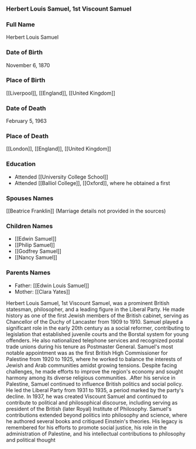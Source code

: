 ### Herbert Louis Samuel, 1st Viscount Samuel

### Full Name

Herbert Louis Samuel

### Date of Birth

November 6, 1870

### Place of Birth

[[Liverpool]], [[England]], [[United Kingdom]]

### Date of Death

February 5, 1963

### Place of Death

[[London]], [[England]], [[United Kingdom]]

### Education

- Attended [[University College School]]
- Attended [[Balliol College]], [[Oxford]], where he obtained a first

### Spouses Names

[[Beatrice Franklin]] (Marriage details not provided in the sources)

### Children Names

- [[Edwin Samuel]]
- [[Philip Samuel]]
- [[Godfrey Samuel]]
- [[Nancy Samuel]]

### Parents Names

- Father: [[Edwin Louis Samuel]]
- Mother: [[Clara Yates]]

Herbert Louis Samuel, 1st Viscount Samuel, was a prominent British statesman, philosopher, and a leading figure in the Liberal Party. He made history as one of the first Jewish members of the British cabinet, serving as Chancellor of the Duchy of Lancaster from 1909 to 1910. Samuel played a significant role in the early 20th century as a social reformer, contributing to legislation that established juvenile courts and the Borstal system for young offenders. He also nationalized telephone services and recognized postal trade unions during his tenure as Postmaster General. Samuel's most notable appointment was as the first British High Commissioner for Palestine from 1920 to 1925, where he worked to balance the interests of Jewish and Arab communities amidst growing tensions. Despite facing challenges, he made efforts to improve the region's economy and sought harmony among its diverse religious communities. .After his service in Palestine, Samuel continued to influence British politics and social policy. He led the Liberal Party from 1931 to 1935, a period marked by the party's decline. In 1937, he was created Viscount Samuel and continued to contribute to political and philosophical discourse, including serving as president of the British (later Royal) Institute of Philosophy. Samuel's contributions extended beyond politics into philosophy and science, where he authored several books and critiqued Einstein's theories. His legacy is remembered for his efforts to promote social justice, his role in the administration of Palestine, and his intellectual contributions to philosophy and political thought